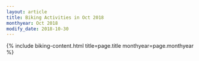 ```yaml
---
layout: article
title: Biking Activities in Oct 2018
monthyear: Oct 2018
modify_date: 2018-10-30     
---
```


{% include biking-content.html title=page.title monthyear=page.monthyear %}
